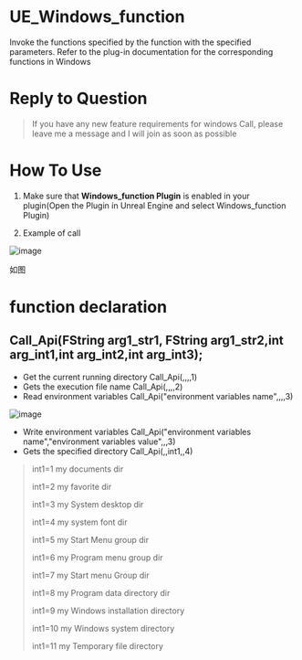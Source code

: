 # UE_Windows_function

Invoke the functions specified by the function with the specified parameters. Refer to the plug-in documentation for the corresponding functions in Windows


# Reply to Question

> If you have any new feature requirements for windows Call, please leave me a message and I will join as soon as possible

# How To Use
1. Make sure that **Windows_function Plugin** is enabled in your plugin(Open the Plugin in Unreal Engine and select Windows_function Plugin)

2. Example of call

![image](https://user-images.githubusercontent.com/56686900/222879197-0df6e22e-8e1a-4da9-b2f4-d807b47ecdb3.png)


如图

# function declaration
## Call_Api(FString arg1_str1, FString arg1_str2,int arg_int1,int arg_int2,int arg_int3);

* Get the current running directory    Call_Api(,,,,1)
* Gets the execution file name         Call_Api(,,,,2)
* Read environment variables           Call_Api("environment variables name",,,,3)

![image](https://user-images.githubusercontent.com/56686900/222879197-0df6e22e-8e1a-4da9-b2f4-d807b47ecdb3.png)

* Write environment variables           Call_Api("environment variables name","environment variables value",,,3)
* Gets the specified directory          Call_Api(,,int1,,4)
> int1=1    my documents dir
> 
> int1=2    my favorite dir
> 
> int1=3    my System desktop dir
> 
> int1=4    my system font dir
> 
> int1=5    my Start Menu group dir
> 
> int1=6    my Program menu group dir
> 
> int1=7    my Start menu Group dir
> 
> int1=8    my Program data directory dir
> 
> int1=9    my Windows installation directory
> 
> int1=10   my Windows system directory
> 
> int1=11   my Temporary file directory 



